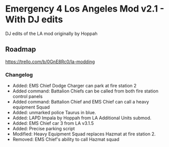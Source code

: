 # Emergency 4 Los Angeles Mod v2.1 - With DJ edits
DJ edits of the LA mod originally by Hoppah

## Roadmap
https://trello.com/b/0GnE8Rc0/la-modding

### Changelog
* Added: EMS Chief Dodge Charger can park at fire station 2
* Added command: Battalion Chiefs can be called from both fire station control panels
* Added command: Battalion Chief and EMS Chief can call a heavy equipment Squad
* Added: unmarked police Taurus in blue.
* Added: LAPD Impala by Hoppah from LA Additional Units submod.
* Added: EMS Chief car 3 from LA v3.1.5
* Added: Precise parking script
* Modified: Heavy Equipment Squad replaces Hazmat at fire station 2.
* Removed: EMS Chief's ability to call Hazmat squad
